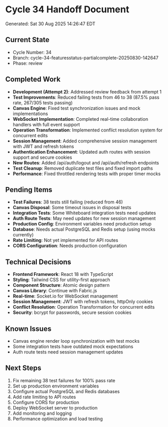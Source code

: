 # Cycle 34 Handoff Document

Generated: Sat 30 Aug 2025 14:26:47 EDT

## Current State
- Cycle Number: 34
- Branch: cycle-34-featuresstatus-partialcomplete-20250830-142647
- Phase: review

## Completed Work
<!-- HANDOFF_START -->
- **Development (Attempt 2)**: Addressed review feedback from attempt 1
- **Test Improvements**: Reduced failing tests from 46 to 38 (87.5% pass rate, 267/305 tests passing)
- **Canvas Engine**: Fixed test synchronization issues and mock implementations
- **WebSocket Implementation**: Completed real-time collaboration handlers with full event support
- **Operation Transformation**: Implemented conflict resolution system for concurrent edits
- **Session Management**: Added comprehensive session management with JWT and refresh tokens
- **Authentication Enhancement**: Updated auth routes with session support and secure cookies
- **New Routes**: Added /api/auth/logout and /api/auth/refresh endpoints
- **Test Cleanup**: Removed duplicate test files and fixed import paths
- **Performance**: Fixed throttled rendering tests with proper timer mocks
<!-- HANDOFF_END -->

## Pending Items
- **Test Failures**: 38 tests still failing (reduced from 46)
- **Canvas Disposal**: Some timeout issues in disposal tests
- **Integration Tests**: Some Whiteboard integration tests need updates
- **Auth Route Tests**: May need updates for new session management
- **Production Config**: Environment variables need production setup
- **Database**: Needs actual PostgreSQL and Redis setup (using mocks currently)
- **Rate Limiting**: Not yet implemented for API routes
- **CORS Configuration**: Needs production configuration

## Technical Decisions
- **Frontend Framework**: React 18 with TypeScript
- **Styling**: Tailwind CSS for utility-first approach
- **Component Structure**: Atomic design pattern
- **Canvas Library**: Continue with Fabric.js
- **Real-time**: Socket.io for WebSocket management
- **Session Management**: JWT with refresh tokens, httpOnly cookies
- **Conflict Resolution**: Operation Transformation for concurrent edits
- **Security**: bcrypt for passwords, secure session cookies

## Known Issues
- Canvas engine render loop synchronization with test mocks
- Some integration tests have outdated mock expectations
- Auth route tests need session management updates

## Next Steps
1. Fix remaining 38 test failures for 100% pass rate
2. Set up production environment variables
3. Configure actual PostgreSQL and Redis databases
4. Add rate limiting to API routes
5. Configure CORS for production
6. Deploy WebSocket server to production
7. Add monitoring and logging
8. Performance optimization and load testing

